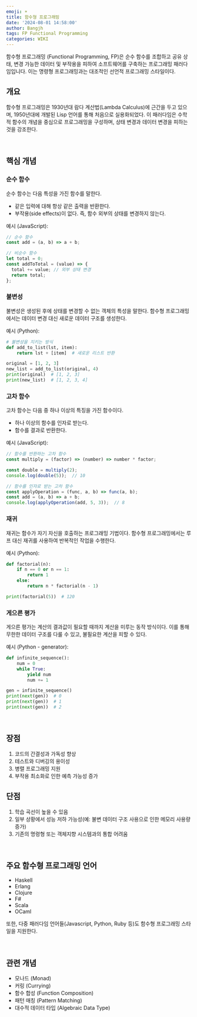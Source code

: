 ```yaml
---
emoji: ☀️
title: 함수형 프로그래밍
date: '2024-08-01 14:58:00'
author: Bangjh
tags: FP Functional Programming
categories: WIKI
---
```


함수형 프로그래밍 (Functional Programming, FP)은 순수 함수를 조합하고 공유 상태, 변경 가능한 데이터 및 부작용을 피하여
소프트웨어를 구축하는 프로그래밍 패러다임입니다. 이는 명령형 프로그래밍과는 대조적인 선언적 프로그래밍 스타일이다.

## 개요

함수형 프로그래밍은 1930년대 람다 계산법(Lambda Calculus)에 근간을 두고 있으며, 1950년대에 개발된 Lisp 언어를 통해 처음으로 실용화되었다.
이 패러다임은 수학적 함수의 개념을 중심으로 프로그래밍을 구성하며, 상태 변경과 데이터 변경을 피하는 것을 강조한다.

<br />

## 핵심 개념

### 순수 함수

순수 함수는 다음 특성을 가진 함수를 말한다.

- 같은 입력에 대해 항상 같은 출력을 반환한다.
- 부작용(side effects)이 없다. 즉, 함수 외부의 상태를 변경하지 않는다.

예시 (JavaScript):

```javascript
// 순수 함수
const add = (a, b) => a + b;

// 비순수 함수
let total = 0;
const addToTotal = (value) => {
  total += value; // 외부 상태 변경
  return total;
};
```

### 불변성

불변성은 생성된 후에 상태를 변경할 수 없는 객체의 특성을 말한다. 함수형 프로그래밍에서는 데이터 변경 대신 새로운 데이터 구조를 생성한다.

예시 (Python):

```python
# 불변성을 지키는 방식
def add_to_list(lst, item):
    return lst + [item]  # 새로운 리스트 반환

original = [1, 2, 3]
new_list = add_to_list(original, 4)
print(original)  # [1, 2, 3]
print(new_list)  # [1, 2, 3, 4]
```

### 고차 함수

고차 함수는 다음 중 하나 이상의 특징을 가진 함수이다.

- 하나 이상의 함수를 인자로 받는다.
- 함수를 결과로 반환한다.

예시 (JavaScript):

```javascript
// 함수를 반환하는 고차 함수
const multiply = (factor) => (number) => number * factor;

const double = multiply(2);
console.log(double(5));  // 10

// 함수를 인자로 받는 고차 함수
const applyOperation = (func, a, b) => func(a, b);
const add = (a, b) => a + b;
console.log(applyOperation(add, 5, 3));  // 8
````

### 재귀

재귀는 함수가 자기 자신을 호출하는 프로그래밍 기법이다. 함수형 프로그래밍에서는 루프 대신 재귀를 사용하여 반복적인 작업을 수행한다.

예시 (Python):

```python
def factorial(n):
    if n == 0 or n == 1:
        return 1
    else:
        return n * factorial(n - 1)

print(factorial(5))  # 120
```

### 게으른 평가

게으른 평가는 계산의 결과값이 필요할 때까지 계산을 미루는 동작 방식이다. 이를 통해 무한한 데이터 구조를 다룰 수 있고, 불필요한 계산을 피할 수 있다.

예시 (Python - generator):

```python
def infinite_sequence():
    num = 0
    while True:
        yield num
        num += 1

gen = infinite_sequence()
print(next(gen))  # 0
print(next(gen))  # 1
print(next(gen))  # 2
```

<br />

## 장점

1. 코드의 간결성과 가독성 향상
2. 테스트와 디버깅의 용이성
3. 병렬 프로그래밍 지원
4. 부작용 최소화로 인한 예측 가능성 증가

## 단점

1. 학습 곡선이 높을 수 있음
2. 일부 상황에서 성능 저하 가능성(예: 불변 데이터 구조 사용으로 인한 메모리 사용량 증가)
3. 기존의 명령형 또는 객체지향 시스템과의 통합 어려움

<br />

## 주요 함수형 프로그래밍 언어

- Haskell
- Erlang
- Clojure
- F#
- Scala
- OCaml

또한, 다중 패러다임 언어들(Javascript, Python, Ruby 등)도 함수형 프로그래밍 스타일을 지원한다.

<br />

## 관련 개념

- 모나드 (Monad)
- 커링 (Currying)
- 함수 합성 (Function Composition)
- 패턴 매칭 (Pattern Matching)
- 대수적 데이터 타입 (Algebraic Data Type)


```toc

```
